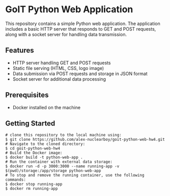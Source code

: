 # GoIT Python Web Application

This repository contains a simple Python web application. 
The application includes a basic HTTP server that responds to GET and POST requests, along with a socket server for handling data transmission.

## Features

- HTTP server handling GET and POST requests
- Static file serving (HTML, CSS, logo image)
- Data submission via POST requests and storage in JSON format
- Socket server for additional data processing

## Prerequisites

 - Docker installed on the machine

## Getting Started

    # clone this repository to the local machine using:
    $ git clone https://github.com/alex-nuclearboy/goit-python-web-hw4.git
    # Navigate to the cloned directory:
    $ cd goit-python-web-hw4
    # Build the Docker image:
    $ docker build -t python-web-app .
    # Run the container with external data storage:
    $ docker run -d -p 3000:3000 --name running-app -v $(pwd)/storage:/app/storage python-web-app
    # To stop and remove the running container, use the following commands:
    $ docker stop running-app
    $ docker rm running-app
